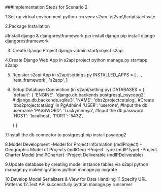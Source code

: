 ###Implementation Steps for Scenario 2 

1.Set up virtual environment
python -m venv s2vm
.\s2vm\Scripts\activate

2.Package Installation

#Install django & djangorestframework
pip install django 
pip install django djangorestframework 

3. Create Django Project
django-admin startproject s2api

4.Create Django Web App in s2api project
python manage.py startapp s2app

5. Register s2api App in s2api/settings.py
INSTALLED_APPS = [
    ...,
    'rest_framework',
    's2app',
]

6. Setup Database Connection (in s2api/setting.py) 
DATABASES = {
    'default': {
        'ENGINE': 'django.db.backends.postgresql_psycopg2', #'django.db.backends.sqlite3',
        'NAME': 'dbs2projectcatalog', #Create 'dbs2projectcatalog' in PgAdmin4
        'USER': 'userone', 	          #Input the db username
        'PASSWORD': 'Luckymnmyo',     #Input the db password
        'HOST': 'localhost',
        'PORT': '5432',

    }
}

7.Install the db connector to postgresql
pip install psycopg2	


8.Model Development
-Model for Project Information (mdlProject)
-Geographic Model of Projects (mdlGeo)
-Project Type (mdlPType)
-Project Charter Model (mdlPCharter)
-Project Deliverable (mdlPDeliverable)

9.Update database by creating model instance tables via s2api
python manage.py makemigrations
python manage.py migrate

10.Develop Model Serializers & View for Data Handling
11.Specify URL Patterns
12.Test API successfully
python manage.py runserver
